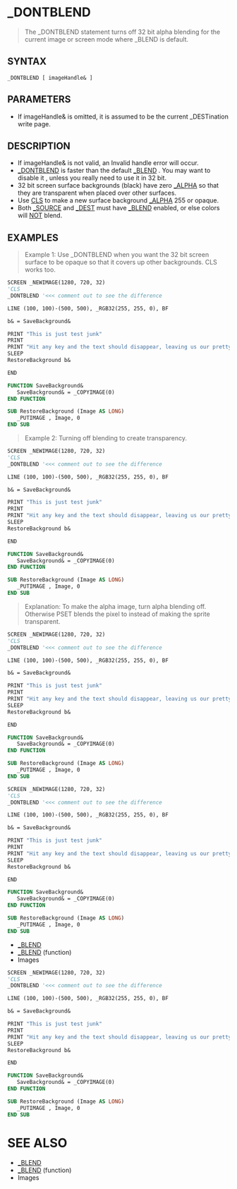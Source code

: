 # _DONTBLEND
> The _DONTBLEND statement turns off 32 bit alpha blending for the current image or screen mode where _BLEND is default.

## SYNTAX
`_DONTBLEND [ imageHandle& ]`

## PARAMETERS
* If imageHandle& is omitted, it is assumed to be the current _DESTination write page.


## DESCRIPTION
* If imageHandle& is not valid, an Invalid handle error will occur.
* [_DONTBLEND](_DONTBLEND.md) is faster than the default [_BLEND](_BLEND.md) . You may want to disable it , unless you really need to use it in 32 bit.
* 32 bit screen surface backgrounds (black) have zero [_ALPHA](_ALPHA.md) so that they are transparent when placed over other surfaces.
* Use [CLS](CLS.md) to make a new surface background [_ALPHA](_ALPHA.md) 255 or opaque.
* Both [_SOURCE](_SOURCE.md) and [_DEST](_DEST.md) must have [_BLEND](_BLEND.md) enabled, or else colors will [NOT](NOT.md) blend.


## EXAMPLES
> Example 1: Use _DONTBLEND when you want the 32 bit screen surface to be opaque so that it covers up other backgrounds. CLS works too.

```vb
SCREEN _NEWIMAGE(1280, 720, 32)
'CLS
_DONTBLEND '<<< comment out to see the difference

LINE (100, 100)-(500, 500), _RGB32(255, 255, 0), BF

b& = SaveBackground&

PRINT "This is just test junk"
PRINT
PRINT "Hit any key and the text should disappear, leaving us our pretty yellow box."
SLEEP
RestoreBackground b&

END

FUNCTION SaveBackground&
   SaveBackground& = _COPYIMAGE(0)
END FUNCTION

SUB RestoreBackground (Image AS LONG)
   _PUTIMAGE , Image, 0
END SUB
```

> Example 2: Turning off blending to create transparency.

```vb
SCREEN _NEWIMAGE(1280, 720, 32)
'CLS
_DONTBLEND '<<< comment out to see the difference

LINE (100, 100)-(500, 500), _RGB32(255, 255, 0), BF

b& = SaveBackground&

PRINT "This is just test junk"
PRINT
PRINT "Hit any key and the text should disappear, leaving us our pretty yellow box."
SLEEP
RestoreBackground b&

END

FUNCTION SaveBackground&
   SaveBackground& = _COPYIMAGE(0)
END FUNCTION

SUB RestoreBackground (Image AS LONG)
   _PUTIMAGE , Image, 0
END SUB
```

> Explanation: To make the alpha image, turn alpha blending off. Otherwise PSET blends the pixel to instead of making the sprite transparent.

```vb
SCREEN _NEWIMAGE(1280, 720, 32)
'CLS
_DONTBLEND '<<< comment out to see the difference

LINE (100, 100)-(500, 500), _RGB32(255, 255, 0), BF

b& = SaveBackground&

PRINT "This is just test junk"
PRINT
PRINT "Hit any key and the text should disappear, leaving us our pretty yellow box."
SLEEP
RestoreBackground b&

END

FUNCTION SaveBackground&
   SaveBackground& = _COPYIMAGE(0)
END FUNCTION

SUB RestoreBackground (Image AS LONG)
   _PUTIMAGE , Image, 0
END SUB
```


```vb
SCREEN _NEWIMAGE(1280, 720, 32)
'CLS
_DONTBLEND '<<< comment out to see the difference

LINE (100, 100)-(500, 500), _RGB32(255, 255, 0), BF

b& = SaveBackground&

PRINT "This is just test junk"
PRINT
PRINT "Hit any key and the text should disappear, leaving us our pretty yellow box."
SLEEP
RestoreBackground b&

END

FUNCTION SaveBackground&
   SaveBackground& = _COPYIMAGE(0)
END FUNCTION

SUB RestoreBackground (Image AS LONG)
   _PUTIMAGE , Image, 0
END SUB
```

* [_BLEND](_BLEND.md)
* [_BLEND](_BLEND.md) (function)
* Images

```vb
SCREEN _NEWIMAGE(1280, 720, 32)
'CLS
_DONTBLEND '<<< comment out to see the difference

LINE (100, 100)-(500, 500), _RGB32(255, 255, 0), BF

b& = SaveBackground&

PRINT "This is just test junk"
PRINT
PRINT "Hit any key and the text should disappear, leaving us our pretty yellow box."
SLEEP
RestoreBackground b&

END

FUNCTION SaveBackground&
   SaveBackground& = _COPYIMAGE(0)
END FUNCTION

SUB RestoreBackground (Image AS LONG)
   _PUTIMAGE , Image, 0
END SUB
```



# SEE ALSO
* [_BLEND](_BLEND.md)
* [_BLEND](_BLEND.md) (function)
* Images

